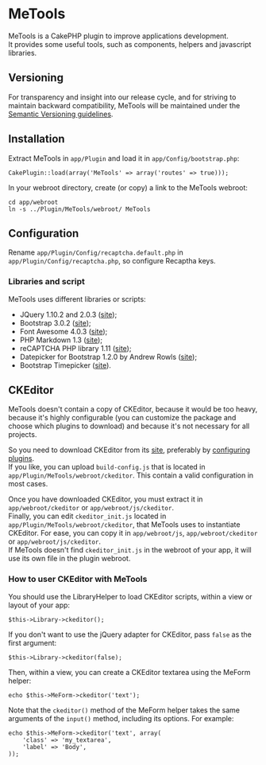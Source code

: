 # MeTools
MeTools is a CakePHP plugin to improve applications development.  
It provides some useful tools, such as components, helpers and javascript libraries.

## Versioning
For transparency and insight into our release cycle, and for striving to maintain backward compatibility, 
MeTools will be maintained under the [Semantic Versioning guidelines](http://semver.org).

## Installation
Extract MeTools in `app/Plugin` and load it in `app/Config/bootstrap.php`:

	CakePlugin::load(array('MeTools' => array('routes' => true)));

In your webroot directory, create (or copy) a link to the MeTools webroot:

	cd app/webroot
	ln -s ../Plugin/MeTools/webroot/ MeTools

## Configuration
Rename `app/Plugin/Config/recaptcha.default.php` in `app/Plugin/Config/recaptcha.php`, so configure Recaptha keys.

### Libraries and script
MeTools uses different libraries or scripts:

- JQuery 1.10.2 and 2.0.3 ([site](http://jquery.com));
- Bootstrap 3.0.2 ([site](http://getbootstrap.com));
- Font Awesome 4.0.3 ([site](http://fortawesome.github.com/Font-Awesome));
- PHP Markdown 1.3 ([site](http://michelf.ca/projects/php-markdown));
- reCAPTCHA PHP library 1.11 ([site](https://developers.google.com/recaptcha/docs/php));
- Datepicker for Bootstrap 1.2.0 by Andrew Rowls ([site](http://eternicode.github.io/bootstrap-datepicker));
- Bootstrap Timepicker ([site](http://jdewit.github.io/bootstrap-timepicker)).

## CKEditor
MeTools doesn't contain a copy of CKEditor, because it would be too heavy, because it's highly configurable (you 
can customize the package and choose which plugins to download) and because it's not necessary for all projects.

So you need to download CKEditor from its [site](http://ckeditor.com/download), preferably by 
[configuring plugins](http://ckeditor.com/builder).  
If you like, you can upload `build-config.js` 
that is located in `app/Plugin/MeTools/webroot/ckeditor`. This contain a valid configuration in most cases.

Once you have downloaded CKEditor, you must extract it in `app/webroot/ckeditor` or `app/webroot/js/ckeditor`.  
Finally, you can edit `ckeditor_init.js` located in `app/Plugin/MeTools/webroot/ckeditor`, that MeTools uses to 
instantiate CKEditor. For ease, you can copy it in `app/webroot/js`, `app/webroot/ckeditor` or `app/webroot/js/ckeditor`.  
If MeTools doesn't find `ckeditor_init.js` in the webroot of your app, it will use its own file in the plugin webroot.

### How to user CKEditor with MeTools
You should use the LibraryHelper to load CKEditor scripts, within a view or layout of your app:

	$this->Library->ckeditor();

If you don't want to use the jQuery adapter for CKEditor, pass `false` as the first argument:

	$this->Library->ckeditor(false);

Then, within a view, you can create a CKEditor textarea using the MeForm helper:

	echo $this->MeForm->ckeditor('text');

Note that the `ckeditor()` method of the MeForm helper takes the same arguments of the `input()` method, 
including its options. For example:

	echo $this->MeForm->ckeditor('text', array(
		'class'	=> 'my_textarea',
		'label' => 'Body',
	));